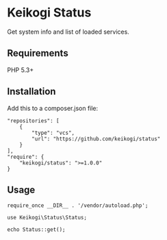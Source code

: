 Keikogi Status
==============

Get system info and list of loaded services.

Requirements
------------
PHP 5.3+

Installation
------------
Add this to a composer.json file:
```
"repositories": [
    {
        "type": "vcs",
        "url": "https://github.com/keikogi/status"
    }
],
"require": {
    "keikogi/status": ">=1.0.0"
}
```

Usage
-----
```
require_once __DIR__ . '/vendor/autoload.php';

use Keikogi\Status\Status;

echo Status::get();
```
